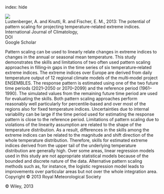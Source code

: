 index: hide

<div class="Citation">
    <div class="Citation-thumb CitationThumb-linked"  data-href="https://doi.org/10.1002/joc.3659">
      <img src="https://static.claimspace.cloud/climate-study-static/refs/thumbs/12/Lustenberger_et_al_2013-thumb.png" />
    </div>

  <div class="Citation-body">
    <div class="Citation-text">Lustenberger, A. and Knutti, R. and Fischer, E. M., 2013: The potential of pattern scaling for projecting temperature-related extreme indices. <span class="Article-journal">International Journal of Climatology, </span><span class="Article-volume"></span></div>
    <div class="Citation-links">
      <div class="CitationLink" data-href="https://doi.org/10.1002/joc.3659">
        <div class="CitationLink-icon CitationLink-Doi"></div>
        <div class="CitationLink-text">DOI</div>
      </div>
      <div class="CitationLink" data-href="https://scholar.google.com/scholar?q=10.1002/joc.3659">
        <div class="CitationLink-icon CitationLink-Scholar"></div>
        <div class="CitationLink-text">Google Scholar</div>
      </div>
    </div>
  </div>
</div>

Pattern scaling can be used to linearly relate changes in extreme indices to changes in the annual or seasonal mean temperature. This study demonstrates the skills and limitations of two often used pattern scaling approaches in filling‐in gaps in the time series of six temperature‐related extreme indices. The extreme indices over Europe are derived from daily temperature output of 12 regional climate models of the multi‐model project ENSEMBLES. The response pattern is estimated using one of the two future time periods (2021–2050 or 2070–2099) and the reference period (1961–1990). The simulated values from the remaining future time period are used for evaluating the skills. Both pattern scaling approaches perform reasonably well particularly for percentile‐based and over most of the regions also for fixed temperature indices. Uncertainties due to internal variability can be large if the time period used for estimating the response pattern is close to the reference period. Limitations of pattern scaling due to violations of the linearity assumption are related to the shape of the temperature distribution. As a result, differences in the skills among the extreme indices can be related to the magnitude and shift direction of the whole temperature distribution. Therefore, skills for estimated extreme indices derived from the upper tail of the underlying temperature distribution are generally high. Over some areas, linear regression models used in this study are not appropriate statistical models because of the bounded and discrete nature of the data. Alternative pattern scaling methods such as, for instance, the logistic regression model leads to improvements over particular areas but not over the whole integration area. Copyright © 2013 Royal Meteorological Society

<div class="Citation-copy">
&copy; Wiley, 2013
</div>